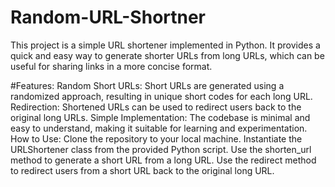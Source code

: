 # Random-URL-Shortner
This project is a simple URL shortener implemented in Python. It provides a quick and easy way to generate shorter URLs from long URLs, which can be useful for sharing links in a more concise format.

#Features:
Random Short URLs: Short URLs are generated using a randomized approach, resulting in unique short codes for each long URL.
Redirection: Shortened URLs can be used to redirect users back to the original long URLs.
Simple Implementation: The codebase is minimal and easy to understand, making it suitable for learning and experimentation.
How to Use:
Clone the repository to your local machine.
Instantiate the URLShortener class from the provided Python script.
Use the shorten_url method to generate a short URL from a long URL.
Use the redirect method to redirect users from a short URL back to the original long URL.
